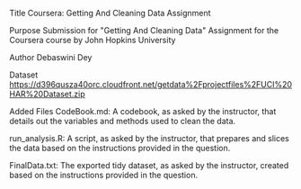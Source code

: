 Title
Coursera: Getting And Cleaning Data Assignment

Purpose
Submission for "Getting And Cleaning Data" Assignment for the Coursera course by John Hopkins University

Author
Debaswini Dey

Dataset
https://d396qusza40orc.cloudfront.net/getdata%2Fprojectfiles%2FUCI%20HAR%20Dataset.zip 

Added Files
CodeBook.md: A codebook, as asked by the instructor, that details out the variables and methods used to clean the data.

run_analysis.R: A script, as asked by the instructor, that prepares and slices the data based on the instructions provided in the question.

FinalData.txt: The exported tidy dataset, as asked by the instructor, created based on the instructions provided in the question.

